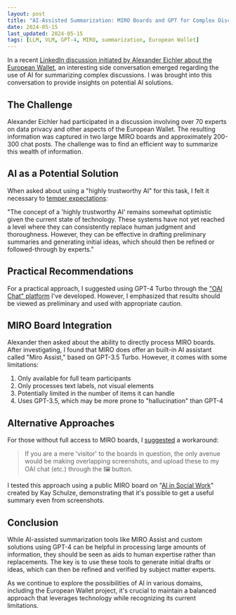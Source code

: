 ```yaml
---
layout: post
title: "AI-Assisted Summarization: MIRO Boards and GPT for Complex Discussions"
date: 2024-05-15
last_updated: 2024-05-15
tags: [LLM, VLM, GPT-4, MIRO, summarization, European Wallet]
---
```


In a recent [LinkedIn discussion initiated by Alexander Eichler about the European Wallet](https://www.linkedin.com/posts/alexeichler_euid-wallet-activity-7196413305731563521-RL7v?utm_source=share&utm_medium=member_desktop), an interesting side conversation emerged regarding the use of AI for summarizing complex discussions. I was brought into this conversation to provide insights on potential AI solutions.

## The Challenge

Alexander Eichler had participated in a discussion involving over 70 experts on data privacy and other aspects of the European Wallet. The resulting information was captured in two large MIRO boards and approximately 200-300 chat posts. The challenge was to find an efficient way to summarize this wealth of information.

## AI as a Potential Solution

When asked about using a "highly trustworthy AI" for this task, I felt it necessary to [temper expectations](https://www.linkedin.com/feed/update/urn:li:activity:7196413305731563521?commentUrn=urn%3Ali%3Acomment%3A%28activity%3A7196413305731563521%2C7196590080130514945%29&replyUrn=urn%3Ali%3Acomment%3A%28activity%3A7196413305731563521%2C7196631774100111360%29&dashCommentUrn=urn%3Ali%3Afsd_comment%3A%287196590080130514945%2Curn%3Ali%3Aactivity%3A7196413305731563521%29&dashReplyUrn=urn%3Ali%3Afsd_comment%3A%287196631774100111360%2Curn%3Ali%3Aactivity%3A7196413305731563521%29):

"The concept of a 'highly trustworthy AI' remains somewhat optimistic given the current state of technology. These systems have not yet reached a level where they can consistently replace human judgment and thoroughness. However, they can be effective in drafting preliminary summaries and generating initial ideas, which should then be refined or followed-through by experts."

## Practical Recommendations

For a practical approach, I suggested using GPT-4 Turbo through the ["OAI Chat" platform](https://huggingface.co/spaces/ndurner/oai_chat) I've developed. However, I emphasized that results should be viewed as preliminary and used with appropriate caution.

## MIRO Board Integration

Alexander then asked about the ability to directly process MIRO boards. After investigating, I found that MIRO does offer an built-in AI assistant called "Miro Assist," based on GPT-3.5 Turbo. However, it comes with some limitations:

1. Only available for full team participants
2. Only processes text labels, not visual elements
3. Potentially limited in the number of items it can handle
4. Uses GPT-3.5, which may be more prone to "hallucination" than GPT-4

## Alternative Approaches

For those without full access to MIRO boards, I [suggested](https://www.linkedin.com/feed/update/urn:li:activity:7196413305731563521?commentUrn=urn%3Ali%3Acomment%3A%28activity%3A7196413305731563521%2C7196590080130514945%29&replyUrn=urn%3Ali%3Acomment%3A%28activity%3A7196413305731563521%2C7196876153087770624%29&dashCommentUrn=urn%3Ali%3Afsd_comment%3A%287196590080130514945%2Curn%3Ali%3Aactivity%3A7196413305731563521%29&dashReplyUrn=urn%3Ali%3Afsd_comment%3A%287196876153087770624%2Curn%3Ali%3Aactivity%3A7196413305731563521%29) a workaround:

> If you are a mere 'visitor' to the boards in question, the only avenue would be making overlapping screenshots, and upload these to my OAI chat (etc.) through the 🖼️ button.

I tested this approach using a public MIRO board on "[AI in Social Work](https://miro.com/app/board/uXjVNuDptxw=/)" created by Kay Schulze, demonstrating that it's possible to get a useful summary even from screenshots.

## Conclusion

While AI-assisted summarization tools like MIRO Assist and custom solutions using GPT-4 can be helpful in processing large amounts of information, they should be seen as aids to human expertise rather than replacements. The key is to use these tools to generate initial drafts or ideas, which can then be refined and verified by subject matter experts.

As we continue to explore the possibilities of AI in various domains, including the European Wallet project, it's crucial to maintain a balanced approach that leverages technology while recognizing its current limitations.
